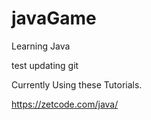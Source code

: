 # javaGame
Learning Java

test updating git

Currently Using these Tutorials.

https://zetcode.com/java/
